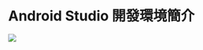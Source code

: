 Android Studio 開發環境簡介
=============
![](https://raw.githubusercontent.com/tw-hkt/AndroidTutorial/master/img/cover/Cover0003.png)



